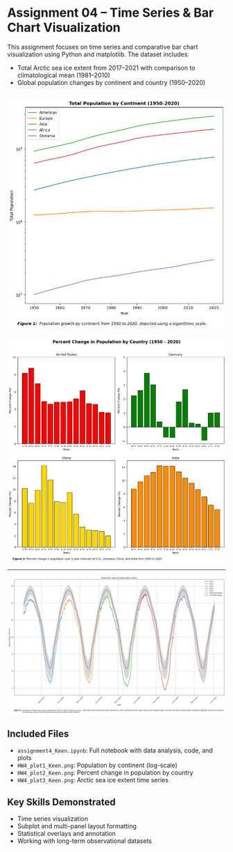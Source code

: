 # Assignment 04 – Time Series & Bar Chart Visualization

This assignment focuses on time series and comparative bar chart visualization using Python and matplotlib. The dataset includes:

- Total Arctic sea ice extent from 2017–2021 with comparison to climatological mean (1981–2010)
- Global population changes by continent and country (1950–2020)

![](HW4_plot1_Keen.png)
---

![](HW4_plot2_Keen.png)

---

![](HW4_plot3_Keen.png)

## Included Files
- `assignment4_Keen.ipynb`: Full notebook with data analysis, code, and plots
- `HW4_plot1_Keen.png`: Population by continent (log-scale)
- `HW4_plot2_Keen.png`: Percent change in population by country
- `HW4_plot3_Keen.png`: Arctic sea ice extent time series

## Key Skills Demonstrated
- Time series visualization
- Subplot and multi-panel layout formatting
- Statistical overlays and annotation
- Working with long-term observational datasets
